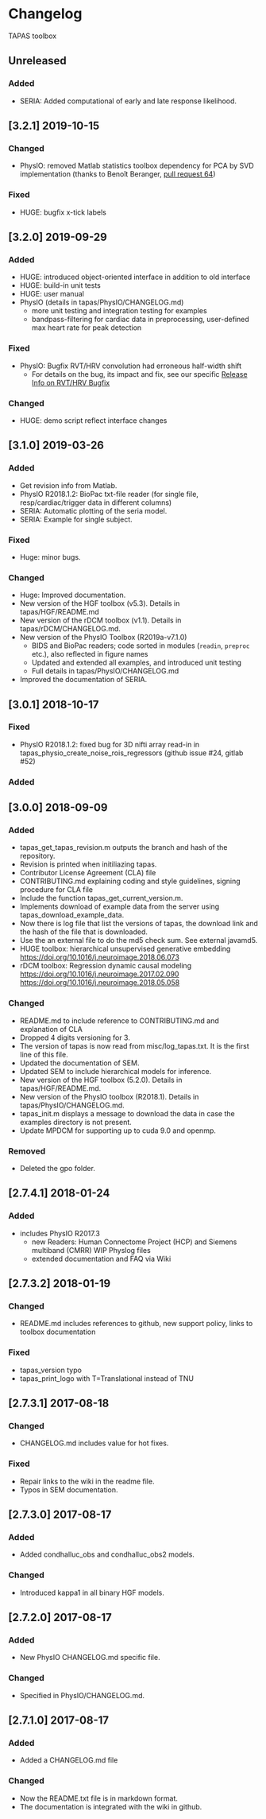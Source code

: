 # Changelog
TAPAS toolbox 

## Unreleased

### Added

- SERIA: Added computational of early and late response likelihood.

## [3.2.1] 2019-10-15

### Changed
- PhysIO: removed Matlab statistics toolbox dependency for PCA by SVD implementation (thanks to Benoît Beranger, [pull request 64](https://github.com/translationalneuromodeling/tapas/pull/64))

### Fixed
- HUGE: bugfix x-tick labels

## [3.2.0] 2019-09-29

### Added
- HUGE: introduced object-oriented interface in addition to old interface
- HUGE: build-in unit tests
- HUGE: user manual
- PhysIO (details in tapas/PhysIO/CHANGELOG.md)
    - more unit testing and integration testing for examples
    - bandpass-filtering for cardiac data in preprocessing, user-defined max
    heart rate for peak detection

### Fixed
- PhysIO: Bugfix RVT/HRV convolution had erroneous half-width shift
    - For details on the bug, its impact and fix, see our specific [Release
    Info on RVT/HRV Bugfix](https://github.com/translationalneuromodeling/tapas/issues/65)

### Changed
- HUGE: demo script reflect interface changes


## [3.1.0] 2019-03-26

### Added
- Get revision info from Matlab.
- PhysIO R2018.1.2: BioPac txt-file reader (for single file, resp/cardiac/trigger data in different columns)
- SERIA: Automatic plotting of the seria model.
- SERIA: Example for single subject.

### Fixed 
- Huge: minor bugs.

### Changed
- Huge: Improved documentation.
- New version of the HGF toolbox (v5.3). Details in tapas/HGF/README.md
- New version of the rDCM toolbox (v1.1). Details in tapas/rDCM/CHANGELOG.md.
- New version of the PhysIO Toolbox (R2019a-v7.1.0)
    - BIDS and BioPac readers; code sorted in modules (`readin`, `preproc` etc.), 
      also reflected in figure names
    - Updated and extended all examples, and introduced unit testing
    - Full details in tapas/PhysIO/CHANGELOG.md
- Improved the documentation of SERIA.

## [3.0.1] 2018-10-17

### Fixed
- PhysIO R2018.1.2: fixed bug for 3D nifti array read-in in tapas_physio_create_noise_rois_regressors (github issue #24, gitlab #52)

### Added

## [3.0.0] 2018-09-09

### Added
- tapas\_get\_tapas\_revision.m outputs the branch and hash of the repository.
- Revision is printed when initiliazing tapas.
- Contributor License Agreement (CLA) file
- CONTRIBUTING.md explaining coding and style guidelines, signing procedure for CLA file
- Include the function tapas\_get\_current\_version.m.
- Implements download of example data from the server using 
    tapas_download_example_data.
- Now there is log file that list the versions of tapas, the download link
    and the hash of the file that is downloaded.
- Use the an external file to do the md5 check sum. See external javamd5.
- HUGE toolbox: hierarchical unsupervised generative embedding  
    https://doi.org/10.1016/j.neuroimage.2018.06.073
- rDCM toolbox: Regression dynamic causal modeling   
    https://doi.org/10.1016/j.neuroimage.2017.02.090  
    https://doi.org/10.1016/j.neuroimage.2018.05.058

### Changed
- README.md to include reference to CONTRIBUTING.md and explanation of CLA
- Dropped 4 digits versioning for 3.
- The version of tapas is now read from misc/log\_tapas.txt. It is the first
    line of this file.
- Updated the documentation of SEM.
- Updated SEM to include hierarchical models for inference.
- New version of the HGF toolbox (5.2.0). Details in tapas/HGF/README.md.
- New version of the PhysIO toolbox (R2018.1). Details in tapas/PhysIO/CHANGELOG.md.
- tapas_init.m displays a message to download the data in case the examples
    directory is not present.
- Update MPDCM for supporting up to cuda 9.0 and openmp.

### Removed
- Deleted the gpo folder.

## [2.7.4.1] 2018-01-24

### Added
- includes PhysIO R2017.3 
    - new Readers: Human Connectome Project (HCP) and Siemens multiband (CMRR) WIP Physlog files
    - extended documentation and FAQ via Wiki

## [2.7.3.2] 2018-01-19

### Changed
- README.md includes references to github, new support policy, links to toolbox documentation

### Fixed
- tapas_version typo
- tapas_print_logo with T=Translational instead of TNU

## [2.7.3.1] 2017-08-18

### Changed
- CHANGELOG.md includes value for hot fixes.

### Fixed
- Repair links to the wiki in the readme file.
- Typos in SEM documentation.


## [2.7.3.0] 2017-08-17

### Added
- Added condhalluc_obs and condhalluc_obs2 models.

### Changed
- Introduced kappa1 in all binary HGF models.


## [2.7.2.0] 2017-08-17

### Added
- New PhysIO CHANGELOG.md specific file.

### Changed
- Specified in PhysIO/CHANGELOG.md.


## [2.7.1.0] 2017-08-17

### Added
- Added a CHANGELOG.md file

### Changed
- Now the README.txt file is in markdown format.
- The documentation is integrated with the wiki in github.
